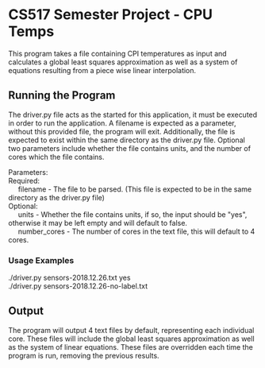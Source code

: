 # CS517 Semester Project - CPU Temps
This program takes a file containing CPI temperatures as input and calculates a global least squares approximation as well as a system of equations resulting from a piece 
wise linear interpolation.

## Running the Program
The driver.py file acts as the started for this application, it must be executed in order to run the application. A filename is expected as a parameter, without this
provided file, the program will exit. Additionally, the file is expected to exist within the same directory as the driver.py file. Optional two parameters include 
whether the file contains units, and the number of cores which the file contains. 

Parameters:   
Required:   
        &nbsp;&nbsp;&nbsp;&nbsp; filename - The file to be parsed. (This file is expected to be in the same directory as the driver.py file)   
    Optional:   
        &nbsp;&nbsp;&nbsp;&nbsp; units - Whether the file contains units, if so, the input should be "yes", otherwise it may be left empty and will default to false.  
        &nbsp;&nbsp;&nbsp;&nbsp; number_cores - The number of cores in the text file, this will default to 4 cores.

### Usage Examples 
./driver.py sensors-2018.12.26.txt yes    
./driver.py sensors-2018.12.26-no-label.txt

## Output
The program will output 4 text files by default, representing each individual core. These files will include the global least squares approximation as well as
the system of linear equations. These files are overridden each time the program is run, removing the previous results.